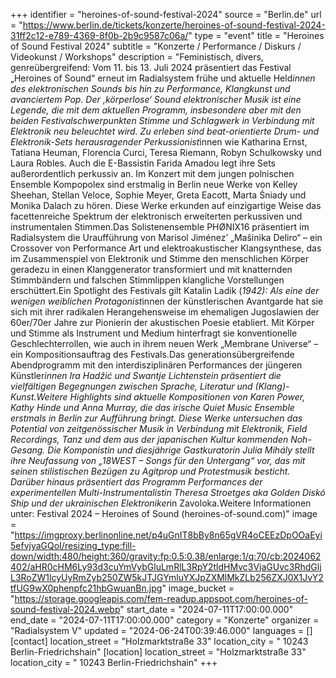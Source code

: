 +++
identifier = "heroines-of-sound-festival-2024"
source = "Berlin.de"
url = "https://www.berlin.de/tickets/konzerte/heroines-of-sound-festival-2024-31ff2c12-e789-4369-8f0b-2b9c9587c06a/"
type = "event"
title = "Heroines of Sound Festival 2024"
subtitle = "Konzerte / Performance / Diskurs / Videokunst / Workshops"
description = "Feministisch, divers, genreübergreifend: Vom 11. bis 13. Juli 2024 präsentiert das Festival „Heroines of Sound“ erneut im Radialsystem frühe und aktuelle Held*innen des elektronischen Sounds bis hin zu Performance, Klangkunst und avanciertem Pop. Der ‚körperlose‘ Sound elektronischer Musik ist eine Legende, die mit dem aktuellen Programm, insbesondere aber mit den beiden Festivalschwerpunkten Stimme und Schlagwerk in Verbindung mit Elektronik neu beleuchtet wird. Zu erleben sind beat-orientierte Drum- und Elektronik-Sets herausragender Perkussionist*innen wie Katharina Ernst, Tatiana Heuman, Florencia Curci, Teresa Riemann, Robyn Schulkowsky und Laura Robles. Auch die E-Bassistin Farida Amadou legt ihre Sets außerordentlich perkussiv an. Im Konzert mit dem jungen polnischen Ensemble Kompopolex sind erstmalig in Berlin neue Werke von Kelley Sheehan, Stellan Veloce, Sophie Meyer, Greta Eacott, Marta Śniady und Monika Dalach zu hören. Diese Werke erkunden auf einzigartige Weise das facettenreiche Spektrum der elektronisch erweiterten perkussiven und instrumentalen Stimmen.Das Solistenensemble PHØNIX16 präsentiert im Radialsystem die Uraufführung von Marisol Jiménez’ „Maŝinika Deliro“ – ein Crossover von Performance Art und elektroakustischer Klangsynthese, das im Zusammenspiel von Elektronik und Stimme den menschlichen Körper geradezu in einen Klanggenerator transformiert und mit knatternden Stimmbändern und falschen Stimmlippen klangliche Vorstellungen erschüttert.Ein Spotlight des Festivals gilt Katalin Ladik (*1942): Als eine der wenigen weiblichen Protagonist*innen der künstlerischen Avantgarde hat sie sich mit ihrer radikalen Herangehensweise im ehemaligen Jugoslawien der 60er/70er Jahre zur Pionierin der akustischen Poesie etabliert. Mit Körper und Stimme als Instrument und Medium hinterfragt sie konventionelle Geschlechterrollen, wie auch in ihrem neuen Werk „Membrane Universe“ – ein Kompositionsauftrag des Festivals.Das generationsübergreifende Abendprogramm mit den interdisziplinären Performances der jüngeren Künstler*innen Ira Hadžić und Swantje Lichtenstein präsentiert die vielfältigen Begegnungen zwischen Sprache, Literatur und (Klang)-Kunst.Weitere Highlights sind aktuelle Kompositionen von Karen Power, Kathy Hinde und Anna Murray, die das irische Quiet Music Ensemble erstmals in Berlin zur Aufführung bringt. Diese Werke untersuchen das Potential von zeitgenössischer Musik in Verbindung mit Elektronik, Field Recordings, Tanz und dem aus der japanischen Kultur kommenden Noh-Gesang. Die Komponistin und diesjährige Gastkuratorin Julia Mihály stellt ihre Neufassung von „18WEST – Songs für den Untergang“ vor, das mit seinen stilistischen Bezügen zu Agitprop und Protestmusik besticht. Darüber hinaus präsentiert das Programm Performances der experimentellen Multi-Instrumentalistin Theresa Stroetges aka Golden Diskó Ship und der ukrainischen Elektroniker*in Zavoloka.Weitere Informationen unter: Festival 2024 – Heroines of Sound (heroines-of-sound.com)"
image = "https://imgproxy.berlinonline.net/p4uGnIT8bBy8n65gVR4oCEEzDpOOaEyi5efvjyaGQoI/resizing_type:fill-down/width:480/height:360/gravity:fp:0.5:0.38/enlarge:1/q:70/cb:2024062402/aHR0cHM6Ly93d3cuYmVybGluLmRlL3RpY2tldHMvc3VjaGUvc3RhdGljL3RoZW1lcyUyRmZyb250ZW5kJTJGYmluYXJpZXMlMkZLb256ZXJ0X1JvY2tfUG9wX0phenpfc21hbGwuanBn.jpg"
image_bucket = "https://storage.googleapis.com/fem-readup.appspot.com/heroines-of-sound-festival-2024.webp"
start_date = "2024-07-11T17:00:00.000"
end_date = "2024-07-11T17:00:00.000"
category = "Konzerte"
organizer = "Radialsystem V"
updated = "2024-06-24T00:39:46.000"
languages = []
[contact]
location_street = "Holzmarktstraße 33"
location_city = " 10243 Berlin-Friedrichshain"
[location]
location_street = "Holzmarktstraße 33"
location_city = " 10243 Berlin-Friedrichshain"
+++